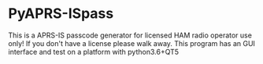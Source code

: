 # PyAPRS-ISpass
This is a APRS-IS passcode generator for licensed HAM radio operator use only! If you don't have a license please walk away.
This program has an GUI interface and test on a platform with python3.6+QT5
